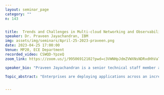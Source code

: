 ```yaml
---
layout: seminar_page
category: ""
n: 143


title:  Trends and Challenges in Multi-cloud Networking and Observability.
speaker: Dr. Praveen Jayachandran, IBM
img: assets/img/seminars/April-25-2023-praveen.png
date: 2023-04-25 17:00:00 
Venue: MP20, ECE Department
recorded_video: CSWQD-YpzeQ
zoom_link: https://zoom.us/j/99506912102?pwd=c3VWNHpJdmZVWXNsNDRxdHhVaTBuZz09

speaker_bio: "Praveen Jayachandran is a senior technical staff member and senior manager of the Hybrid Cloud operations department at IBM Research, India. His work spans network management, observability, and managing systems and data at scale, specifically for multi-cloud, 5G and Edge environments. He is an IBM Master Inventor, a member of the IBM Academy of Technology, and a senior member of IEEE. He holds a PhD from the University of Illinois at Urbana-Champaign, USA."

Topic_abstract: "Enterprises are deploying applications across an increasingly large number of Public, Private and Edge Clouds. This talk will highlight some of the trends in this space and the challenges it poses on multi-cloud networking and observability across these geo-distributed Cloud environments. Specifically, the talk will explore challenges and approaches in supporting “application-aware” network connectivity across heterogeneous Cloud environments, leveraging Observability and AI-based operational analytics. We will also discuss how insights derived from analytics can assist intelligent automation for managing applications communicating across heterogeneous multi-cloud environments."


---
```


